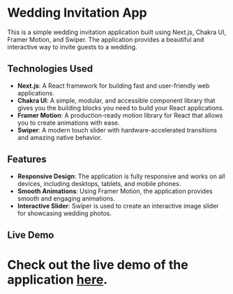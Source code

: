 # Wedding Invitation App

This is a simple wedding invitation application built using Next.js, Chakra UI, Framer Motion, and Swiper. The application provides a beautiful and interactive way to invite guests to a wedding.

## Technologies Used

- **Next.js**: A React framework for building fast and user-friendly web applications.
- **Chakra UI**: A simple, modular, and accessible component library that gives you the building blocks you need to build your React applications.
- **Framer Motion**: A production-ready motion library for React that allows you to create animations with ease.
- **Swiper**: A modern touch slider with hardware-accelerated transitions and amazing native behavior.

## Features

- **Responsive Design**: The application is fully responsive and works on all devices, including desktops, tablets, and mobile phones.
- **Smooth Animations**: Using Framer Motion, the application provides smooth and engaging animations.
- **Interactive Slider**: Swiper is used to create an interactive image slider for showcasing wedding photos.

## Live Demo

Check out the live demo of the application [here](https://wedding-invitation-app-omega.vercel.app/).
=